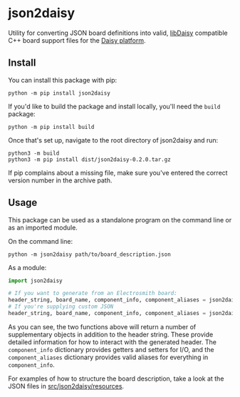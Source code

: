 # json2daisy

Utility for converting JSON board definitions into valid, [libDaisy](https://github.com/electro-smith/libDaisy) compatible C++ board support files for the [Daisy platform](https://www.electro-smith.com/daisy).

## Install

You can install this package with pip:
~~~
python -m pip install json2daisy
~~~

If you'd like to build the package and install locally, you'll need the `build` package:
~~~
python -m pip install build
~~~
Once that's set up, navigate to the root directory of json2daisy and run:
~~~
python3 -m build
python3 -m pip install dist/json2daisy-0.2.0.tar.gz
~~~
If pip complains about a missing file, make sure you've entered the correct version number in the archive path.

## Usage

This package can be used as a standalone program on the command line or as an imported module.

On the command line:
~~~
python -m json2daisy path/to/board_description.json
~~~

As a module:
~~~python
import json2daisy

# If you want to generate from an Electrosmith board:
header_string, board_name, component_info, component_aliases = json2daisy.generate_header_from_board('field')
# If you're supplying custom JSON
header_string, board_name, component_info, component_aliases = json2daisy.generate_header_from_file('path/to/board_description.json')
~~~

As you can see, the two functions above will return a number of supplementary objects in addition to the header string. These provide detailed information for how to interact with the generated header. The `component_info` dictionary provides getters and setters for I/O, and the `component_aliases` dictionary provides valid aliases for everything in `component_info`. 

For examples of how to structure the board description, take a look at the JSON files in [src/json2daisy/resources](https://github.com/electro-smith/json2daisy/tree/main/src/json2daisy/resources).
